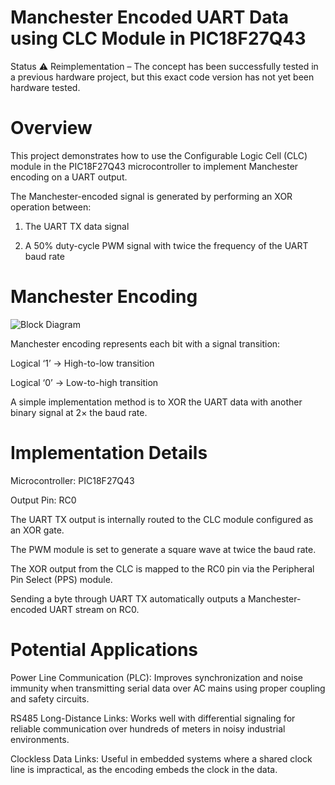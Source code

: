 # Manchester Encoded UART Data using CLC Module in PIC18F27Q43
Status
⚠ Reimplementation – The concept has been successfully tested in a previous hardware project, but this exact code version has not yet been hardware tested.

# Overview
This project demonstrates how to use the Configurable Logic Cell (CLC) module in the PIC18F27Q43 microcontroller to implement Manchester encoding on a UART output.

The Manchester-encoded signal is generated by performing an XOR operation between:

1. The UART TX data signal

2. A 50% duty-cycle PWM signal with twice the frequency of the UART baud rate

# Manchester Encoding

![Block Diagram](https://media.geeksforgeeks.org/wp-content/uploads/ETHERNET_1.jpg)

Manchester encoding represents each bit with a signal transition:

Logical ‘1’ → High-to-low transition

Logical ‘0’ → Low-to-high transition

A simple implementation method is to XOR the UART data with another binary signal at 2× the baud rate.

# Implementation Details
Microcontroller: PIC18F27Q43

Output Pin: RC0

The UART TX output is internally routed to the CLC module configured as an XOR gate.

The PWM module is set to generate a square wave at twice the baud rate.

The XOR output from the CLC is mapped to the RC0 pin via the Peripheral Pin Select (PPS) module.

Sending a byte through UART TX automatically outputs a Manchester-encoded UART stream on RC0.

# Potential Applications
Power Line Communication (PLC): Improves synchronization and noise immunity when transmitting serial data over AC mains using proper coupling and safety circuits.

RS485 Long-Distance Links: Works well with differential signaling for reliable communication over hundreds of meters in noisy industrial environments.

Clockless Data Links: Useful in embedded systems where a shared clock line is impractical, as the encoding embeds the clock in the data.
